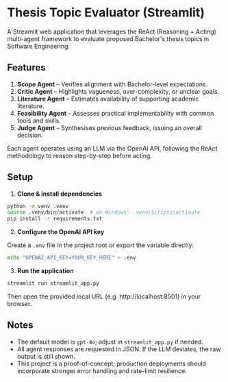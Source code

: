 # Thesis Topic Evaluator (Streamlit)

A Streamlit web application that leverages the ReAct (Reasoning + Acting) multi-agent framework to evaluate proposed Bachelor's thesis topics in Software Engineering.

## Features

1. **Scope Agent** – Verifies alignment with Bachelor-level expectations.
2. **Critic Agent** – Highlights vagueness, over-complexity, or unclear goals.
3. **Literature Agent** – Estimates availability of supporting academic literature.
4. **Feasibility Agent** – Assesses practical implementability with common tools and skills.
5. **Judge Agent** – Synthesises previous feedback, issuing an overall decision.

Each agent operates using an LLM via the OpenAI API, following the ReAct methodology to reason step-by-step before acting.

## Setup

1. **Clone & install dependencies**

```bash
python -m venv .venv
source .venv/bin/activate  # on Windows: .venv\Scripts\activate
pip install -r requirements.txt
```

2. **Configure the OpenAI API key**

Create a `.env` file in the project root or export the variable directly:

```bash
echo "OPENAI_API_KEY=YOUR_KEY_HERE" > .env
```

3. **Run the application**

```bash
streamlit run streamlit_app.py
```

Then open the provided local URL (e.g. http://localhost:8501) in your browser.

## Notes

* The default model is `gpt-4o`; adjust in `streamlit_app.py` if needed.
* All agent responses are requested in JSON. If the LLM deviates, the raw output is still shown.
* This project is a proof-of-concept; production deployments should incorporate stronger error handling and rate-limit resilience. 